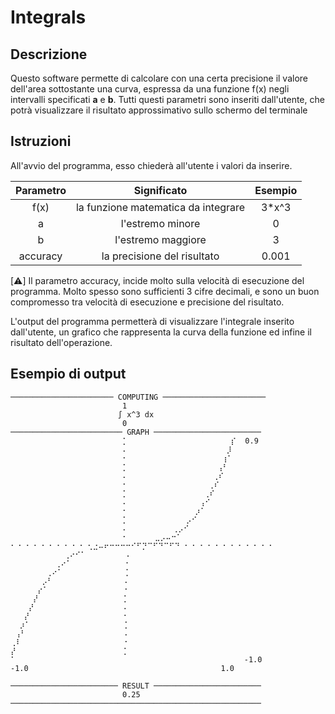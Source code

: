 # Integrals

## Descrizione
Questo software permette di calcolare con una certa precisione il valore dell'area sottostante una curva, espressa da una funzione f(x) negli intervalli specificati <strong>a</strong> e <strong>b</strong>. Tutti questi parametri sono inseriti dall'utente, che potrà visualizzare il risultato approssimativo sullo schermo del terminale

## Istruzioni
All'avvio del programma, esso chiederà all'utente i valori da inserire.

| Parametro |     Significato    | Esempio
|:---------:|:------------------:|:--------:|
| f(x)      | la funzione matematica da integrare | 3*x^3
| a         | l'estremo minore                    | 0
| b         | l'estremo maggiore                  | 3
| accuracy  | la precisione del risultato         | 0.001

[⚠️] Il parametro accuracy, incide molto sulla velocità di esecuzione del programma. Molto spesso sono sufficienti 3 cifre decimali, e sono un buon compromesso tra velocità di esecuzione e precisione del risultato.

L'output del programma permetterà di visualizzare l'integrale inserito dall'utente, un grafico che rappresenta la curva della funzione ed infine il risultato dell'operazione.

## Esempio di output
```
─────────────────────── COMPUTING ───────────────────────
                         1
                        ∫ x^3 dx
                         0
───────────────────────── GRAPH ────────────────────────
                         ⡁                       ⡎  0.9
                         ⠄                      ⡸  
                         ⠂                     ⢰⠁  
                         ⡁                    ⢠⠃   
                         ⠄                   ⢀⠎    
                         ⠂                  ⢀⠎     
                         ⡁                 ⢀⠎      
                         ⠄                ⢠⠊       
                         ⠂               ⡰⠁        
                         ⡁             ⡠⠊          
                         ⠄          ⢀⡠⠊            
                         ⠂      ⣀⡠⠤⠒⠁              
⠂⠐ ⠂⠐ ⠂⠐ ⠂⠐ ⠂⠐ ⢂⣐⠤⠖⠒⠒⠒⠒⠊⠋⡙⠉⠋⠙⠉⠋⠙ ⠂⠐ ⠂⠐ ⠂⠐ ⠂⠐ ⠂⠐ ⠂⠐ 
            ⢀⠔⠊⠁         ⠄                         
          ⢀⠔⠁            ⠂                         
        ⢀⠔⠁              ⡁                         
       ⡠⠃                ⠄                         
      ⡔⠁                 ⠂                         
     ⡜                   ⡁                         
    ⡜                    ⠄                         
   ⡜                     ⠂                         
  ⡰⠁                     ⡁                         
 ⢠⠃                      ⠄                         
⢀⠇                       ⠂                         
⡜                        ⡁                         
⠁                                                   -1.0
-1.0                                           1.0

──────────────────────── RESULT ────────────────────────
                         0.25
────────────────────────────────────────────────────────
```